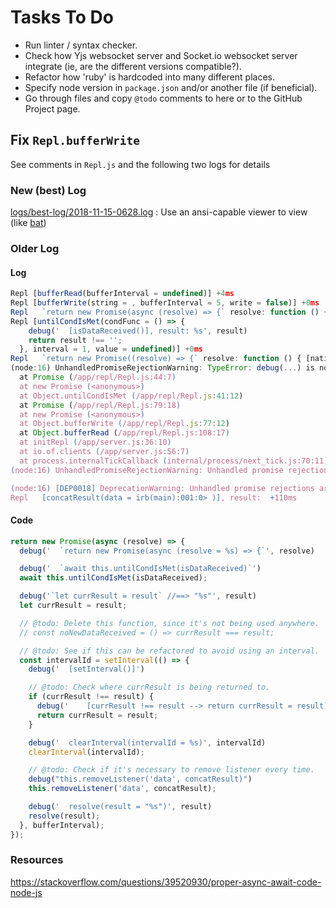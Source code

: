 # Tasks To Do

- Run linter / syntax checker.
- Check how Yjs websocket server and Socket.io websocket server integrate (ie, are the different versions compatible?).
- Refactor how 'ruby' is hardcoded into many different places.
- Specify node version in `package.json` and/or another file (if beneficial).
- Go through files and copy `@todo` comments to here or to the GitHub Project page.

## Fix `Repl.bufferWrite`
See comments in `Repl.js` and the following two logs for details

### New (best) Log
[logs/best-log/2018-11-15-0628.log](./logs/best-log/2018-11-15-0628.log) : Use an ansi-capable viewer to view (like [bat](https://github.com/sharkdp/bat))

### Older Log

#### Log
```js
Repl [bufferRead(bufferInterval = undefined)] +4ms
Repl [bufferWrite(string = , bufferInterval = 5, write = false)] +0ms
Repl   `return new Promise(async (resolve) => {` resolve: function () { [native code] } +1ms
Repl [untilCondIsMet(condFunc = () => {
    debug('  [isDataReceived()], result: %s', result)
    return result !== '';
  }, interval = 1, value = undefined)] +0ms
Repl   `return new Promise((resolve) => {` resolve: function () { [native code] } +0ms
(node:16) UnhandledPromiseRejectionWarning: TypeError: debug(...) is not a function
  at Promise (/app/repl/Repl.js:44:7)
  at new Promise (<anonymous>)
  at Object.untilCondIsMet (/app/repl/Repl.js:41:12)
  at Promise (/app/repl/Repl.js:79:18)
  at new Promise (<anonymous>)
  at Object.bufferWrite (/app/repl/Repl.js:77:12)
  at Object.bufferRead (/app/repl/Repl.js:108:17)
  at initRepl (/app/server.js:36:10)
  at io.of.clients (/app/server.js:56:7)
  at process.internalTickCallback (internal/process/next_tick.js:70:11)
(node:16) UnhandledPromiseRejectionWarning: Unhandled promise rejection. This error originated either by throwing inside of an async function without a catch block, or by rejecting a promise which was not handled with .cat

(node:16) [DEP0018] DeprecationWarning: Unhandled promise rejections are deprecated. In the future, promise rejections that are not handled will terminate the Node.js process with a non-zero exit code.
Repl   [concatResult(data = irb(main):001:0> )], result:  +110ms
```

#### Code
```js
return new Promise(async (resolve) => {
  debug('  `return new Promise(async (resolve = %s) => {`', resolve)

  debug('  `await this.untilCondIsMet(isDataReceived)`')
  await this.untilCondIsMet(isDataReceived);

  debug('`let currResult = result` //==> "%s"', result)
  let currResult = result;

  // @todo: Delete this function, since it's not being used anywhere.
  // const noNewDataReceived = () => currResult === result;

  // @todo: See if this can be refactored to avoid using an interval.
  const intervalId = setInterval(() => {
    debug('  [setInterval()]')

    // @todo: Check where currResult is being returned to.
    if (currResult !== result) {
      debug('    [currResult !== result --> return currResult = result] currResult: "%s", result: "%s"', currResult, result)
      return currResult = result;
    }

    debug('  clearInterval(intervalId = %s)', intervalId)
    clearInterval(intervalId);

    // @todo: Check if it's necessary to remove listener every time.
    debug("this.removeListener('data', concatResult)")
    this.removeListener('data', concatResult);

    debug('  resolve(result = "%s")', result)
    resolve(result);
  }, bufferInterval);
});

```

### Resources
https://stackoverflow.com/questions/39520930/proper-async-await-code-node-js
